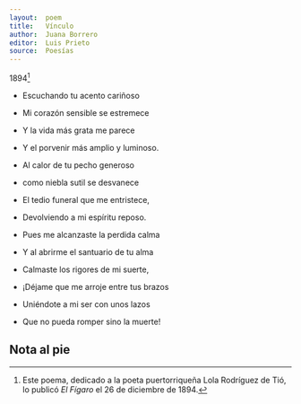 ```yaml
---
layout:  poem
title:   Vínculo 
author:  Juana Borrero 
editor:  Luis Prieto 
source:  Poesías 
---
```


1894[^fn1]

- Escuchando tu acento cariñoso 
- Mi corazón sensible se estremece 
- Y la vida más grata me parece
- Y el porvenir más amplio y luminoso. 

- Al calor de tu pecho generoso 
- como niebla sutil se desvanece 
- El tedio funeral que me entristece, 
- Devolviendo a mi espíritu reposo. 

- Pues me alcanzaste la perdida calma
- Y al abrirme el santuario de tu alma 
- Calmaste los rigores de mi suerte,

- ¡Déjame que me arroje entre tus brazos 
- Uniéndote a mi ser con unos lazos 
- Que no pueda romper sino la muerte! 

## Nota al pie 

[^fn1]: Este poema, dedicado a la poeta puertorriqueña Lola Rodríguez de Tió, lo publicó _El Fígaro_ el 26 de diciembre de 1894. 
